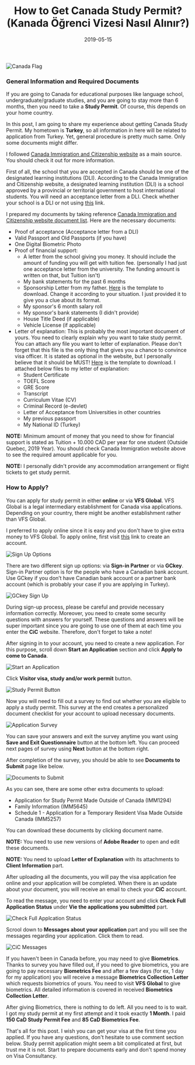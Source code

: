 ﻿---
layout: post
title:  "How to Get Canada Study Permit? (Kanada Öğrenci Vizesi Nasıl Alınır?)"
date:   2019-05-15
image: /images/canada-studypermit/canada-flag.jpg
---

![Canada Flag](/images/canada-studypermit/canada-flag.jpg)

### General Information and Required Documents

If you are going to Canada for educational purposes like language school, undergraduate/graduate studies, and you are going to stay more than 6 months, then you need to take a **Study Permit**. Of course, this depends on your home country. 

In this post, I am going to share my experience about getting Canada Study Permit. My hometown is **Turkey**, so all information in here will be related to application from Turkey. Yet, general procedure is pretty much same. Only some documents might differ.

I followed [Canada Immigration and Citizenship website](https://www.canada.ca/en/immigration-refugees-citizenship/services/study-canada/study-permit.html) as a main source. You should check it out for more information.

First of all, the school that you are accepted in Canada should be one of the designated learning institutions (DLI). According to the Canada Immigration and Citizenship website, a designated learning institution (DLI) is a school approved by a provincial or territorial government to host international students. You will need an acceptance letter from a DLI. Check whether your school is a DLI or not using [this](https://www.canada.ca/en/immigration-refugees-citizenship/services/study-canada/study-permit/prepare/designated-learning-institutions-list.html) link.

I prepared my documents by taking reference [Canada Immigration and Citizenship website document list](https://www.canada.ca/en/immigration-refugees-citizenship/services/study-canada/study-permit/prepare/get-documents.html). Here are the necessary documents:
* Proof of acceptance (Acceptance letter from a DLI)
* Valid Passport and Old Passports (if you have)
* One Digital Biometric Photo
* Proof of financial support: 
    * A letter from the school giving you money. It should include the amount of funding you will get with tuition fee. (personally I had just one acceptance letter from the university. The funding amount is written on that, but Tuition isn't) 
    * My bank statements for the past 6 months
    * Sponsorship Letter from my father. [Here](/static/canada-studypermit/sponsorship-template.docx) is the template to download. Change it according to your situation. I just provided it to give you a clue about its format.
    * My sponsor's 6 month salary roll
    * My sponsor's bank statements (I didn't provide)
    * House Title Deed (if applicable)
    * Vehicle License (if applicable)
* Letter of explanation: This is probably the most important document of yours. You need to clearly explain why you want to take study permit. You can attach any file you want to letter of explanation. Please don't forget that this file is the only thing that gives you a chance to convince visa officer. It is stated as optional in the website, but I personally believe that it should be MUST! [Here](/static/canada-studypermit/letter-of-explanation-template.docx) is the template to download. I attached below files to my letter of explanation:
    * Student Certificate
    * TOEFL Score
    * GRE Score
    * Transcript
    * Curriculum Vitae (CV)
    * Criminal Record (e-devlet)
    * Letter of Acceptance from Universities in other countries
    * My previous passport
    * My National ID (Turkey)
    

**NOTE:** Minimum amount of money that you need to show for financial support is stated as Tuition + 10.000 CAD per year for one  student (Outside Quebec, 2019 Year). You should check Canada Immigration website above to see the required amount applicable for you.

**NOTE:** I personally didn't provide any accommodation arrangement or flight tickets to get study permit.

### How to Apply?
 
You can apply for study permit in either **online** or via **VFS Global**. VFS Global is a legal intermediary establishment for Canada visa applications. Depending on your country, there might be another establishment rather than VFS Global. 

I preferred to apply online since it is easy and you don't have to give extra money to VFS Global. To apply online, first visit [this](https://www.canada.ca/en/immigration-refugees-citizenship/services/application/account.html) link to create an account. 

![Sign Up Options](/images/canada-studypermit/1.png)

There are two different sign up options: via **Sign-in Partner** or via **GCkey**. Sign-in Partner option is for the people who have a Canadian bank account. Use GCkey if you don’t have Canadian bank account or a partner bank account (which is probably your case if you are applying in Turkey).

![GCkey Sign Up](/images/canada-studypermit/2.png)

During sign-up process, please be careful and provide necessary information correctly. Moreover, you need to create some security questions with answers for yourself. These questions and answers will be super important since you are going to use one of them at each time you enter the **CiC** website. Therefore, don't forget to take a note! 

After signing in to your account, you need to create a new application. For this purpose, scroll down **Start an Application** section and click **Apply to come to Canada**.

![Start an Application](/images/canada-studypermit/3.png)

Click **Visitor visa, study and/or work permit** button.

![Study Permit Button](/images/canada-studypermit/4.png)

Now you will need to fill out a survey to find out whether you are eligible to apply a study permit. This survey at the end creates a personalized document checklist for your account to upload necessary documents. 

![Application Survey](/images/canada-studypermit/5.png)

You can save your answers and exit the survey anytime you want using **Save and Exit Questionnaire** button at the bottom left. You can proceed next pages of survey using **Next** button at the bottom right.

After completion of the survey, you should be able to see **Documents to Submit** page like below.

![Documents to Submit](/images/canada-studypermit/6.png)

As you can see, there are some other extra documents to upload:
* Application for Study Permit Made Outside of Canada (IMM1294)
* Family Information (IMM5645)
* Schedule 1 - Application for a Temporary Resident Visa Made Outside Canada (IMM5257)

You can download these documents by clicking document name.

**NOTE:** You need to use new versions of **Adobe Reader** to open and edit these documents.

**NOTE:** You need to upload **Letter of Explanation** with its attachments to **Client Information** part.

After uploading all the documents, you will pay the visa application fee online and your application will be completed. When there is an update about your document, you will receive an email to check your **CiC** account. 

To read the message, you need to enter your account and click **Check Full Application Status** under **Vie the applications you submitted** part.

![Check Full Applcation Status](/images/canada-studypermit/8.png)

Scrool down to **Messages about your application** part and you will see the messages regarding your application. Click them to read.

![CiC Messages](/images/canada-studypermit/7.png)

If you haven't been in Canada before, you may need to give **Biometrics**. Thanks to survey you have filled out, if you need to give biometrics, you are going to pay necessary **Biometrics Fee** and after a few days (for ex, 1 day for my application) you will receive a message **Biometrics Collection Letter** which requests biometrics of yours. You need to visit **VFS Global** to give biometrics. All detailed information is covered in received **Biometrics Collection Letter**. 

After giving Biometrics, there is nothing to do left. All you need to is to wait. I got my study permit at my first attempt and it took exactly **1 Month**. I paid **150 CaD Study Permit Fee** and **85 CaD Biometrics Fee**.

That's all for this post. I wish you can get your visa at the first time you applied. If you have any questions, don't hesitate to use comment section below. Study permit application might seem a bit complicated at first, but trust me it is not. Start to prepare documents early and don't spend money on Visa Consultancy.








